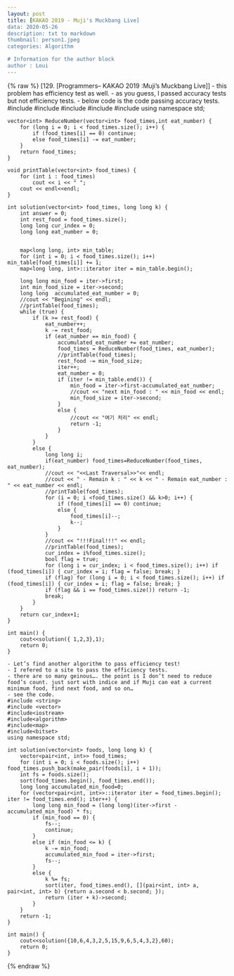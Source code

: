 ```yaml
---
layout: post
title: [KAKAO 2019 - Muji's Muckbang Live]
data: 2020-05-26
description: txt to markdown
thumbnail: person1.jpeg
categories: Algorithm

# Information for the author block
author : Loui
---
```


{% raw %}
	﻿[129. [Programmers– KAKAO 2019 :Muji’s Muckbang Live]]
	- this problem has efficiency test as well.
	- as you guess, I passed accuracy tests but not efficiency tests.
	- below code is the code passing accuracy tests.
	#include <string>
	#include <vector>
	#include<iostream>
	#include<algorithm>
	#include<map>
	using namespace std;
	
	vector<int> ReduceNumber(vector<int> food_times,int eat_number) {
		for (long i = 0; i < food_times.size(); i++) {
			if (food_times[i] == 0) continue;
			else food_times[i] -= eat_number;
		}
		return food_times;
	}
	
	void printTable(vector<int> food_times) {
		for (int i : food_times)
			cout << i << " ";
		cout << endl<<endl;
	}
	
	int solution(vector<int> food_times, long long k) {
		int answer = 0;
		int rest_food = food_times.size();
		long long cur_index = 0;
		long long eat_number = 0;
	
	
		map<long long, int> min_table;
		for (int i = 0; i < food_times.size(); i++) min_table[food_times[i]] += 1;
		map<long long, int>::iterator iter = min_table.begin();
	
		long long min_food = iter->first;
		int min_food_size = iter->second;
		long long  accumulated_eat_number = 0;
		//cout << "Begining" << endl;
		//printTable(food_times);
		while (true) {
			if (k >= rest_food) {
				eat_number++;
				k -= rest_food;
				if (eat_number == min_food) {
					accumulated_eat_number += eat_number;
					food_times = ReduceNumber(food_times, eat_number);
					//printTable(food_times);
					rest_food -= min_food_size;
					iter++;
					eat_number = 0;
					if (iter != min_table.end()) {
						min_food = iter->first-accumulated_eat_number;
						//cout << "next min_food : " << min_food << endl;
						min_food_size = iter->second;
					}
					else {
						//cout << "여기 처리" << endl;
						return -1;
					}
				}
			}
			else {
				long long i;
				if(eat_number) food_times=ReduceNumber(food_times, eat_number);
				//cout << "<<Last Traversal>>"<< endl;
				//cout << "	- Remain k : " << k << " - Remain eat_number : " << eat_number << endl;
				//printTable(food_times);
				for (i = 0; i <food_times.size() && k>0; i++) {
					if (food_times[i] == 0) continue;
					else {
						food_times[i]--;
						k--;
					}
				}
				//cout << "!!!Final!!!" << endl;
				//printTable(food_times);
				cur_index = i%food_times.size();
				bool flag = true;
				for (long i = cur_index; i < food_times.size(); i++) if (food_times[i]) { cur_index = i; flag = false; break; }
				if (flag) for (long i = 0; i < food_times.size(); i++) if (food_times[i]) { cur_index = i; flag = false; break; }
				if (flag && i == food_times.size()) return -1;
				break;
			}
		}
		return cur_index+1;
	}
	
	int main() {
		cout<<solution({ 1,2,3},1);
		return 0;
	}
	
	- Let’s find another algorithm to pass efficiency test!
	- I refered to a site to pass the efficiency tests.
	- there are so many geinous…. the point is I don’t need to reduce food’s count. just sort with indice and if Muji can eat a current minimum food, find next food, and so on…
	- see the code.
	#include <string>
	#include <vector>
	#include<iostream>
	#include<algorithm>
	#include<map>
	#include<bitset>
	using namespace std;
	
	int solution(vector<int> foods, long long k) {
		vector<pair<int, int>> food_times;
		for (int i = 0; i < foods.size(); i++) food_times.push_back(make_pair(foods[i], i + 1));
		int fs = foods.size();
		sort(food_times.begin(), food_times.end());
		long long accumulated_min_food=0;
		for (vector<pair<int, int>>::iterator iter = food_times.begin(); iter != food_times.end(); iter++) {
			long long min_food = (long long)(iter->first - accumulated_min_food) * fs;
			if (min_food == 0) {
				fs--;
				continue;
			} 
			else if (min_food <= k) {
				k -= min_food;
				accumulated_min_food = iter->first;
				fs--;
			}
			else {
				k %= fs;
				sort(iter, food_times.end(), [](pair<int, int> a, pair<int, int> b) {return a.second < b.second; });
				return (iter + k)->second;
			}
		}
		return -1;
	}
	
	int main() {
		cout<<solution({10,6,4,3,2,5,15,9,6,5,4,3,2},60);
		return 0;
	}
	
{% endraw %}
